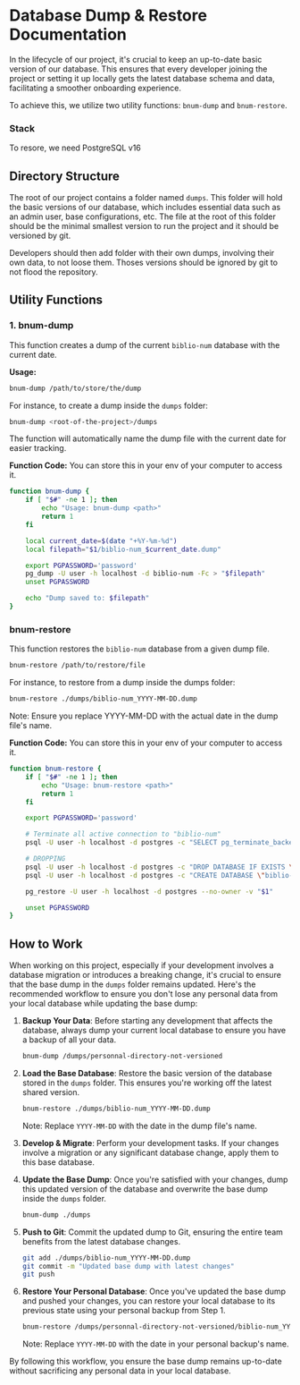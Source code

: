 # Database Dump & Restore Documentation

In the lifecycle of our project, it's crucial to keep an up-to-date basic version of our database. This ensures that every developer joining the project or setting it up locally gets the latest database schema and data, facilitating a smoother onboarding experience.

To achieve this, we utilize two utility functions: `bnum-dump` and `bnum-restore`.

### Stack

To resore, we need PostgreSQL v16

## Directory Structure

The root of our project contains a folder named `dumps`. This folder will hold the basic versions of our database, which includes essential data such as an admin user, base configurations, etc.
The file at the root of this folder should be the minimal smallest version to run the project and it should be versioned by git.

Developers should then add folder with their own dumps, involving their own data, to not loose them.
Thoses versions should be ignored by git to not flood the repository.

## Utility Functions

### 1. bnum-dump

This function creates a dump of the current `biblio-num` database with the current date.

**Usage:**

```bash
bnum-dump /path/to/store/the/dump
```

For instance, to create a dump inside the `dumps` folder:

```bash
bnum-dump <root-of-the-project>/dumps
```

The function will automatically name the dump file with the current date for easier tracking.

**Function Code:**
You can store this in your env of your computer to access it.

```bash
function bnum-dump {
    if [ "$#" -ne 1 ]; then
        echo "Usage: bnum-dump <path>"
        return 1
    fi

    local current_date=$(date "+%Y-%m-%d")
    local filepath="$1/biblio-num_$current_date.dump"

    export PGPASSWORD='password'
    pg_dump -U user -h localhost -d biblio-num -Fc > "$filepath"
    unset PGPASSWORD

    echo "Dump saved to: $filepath"
}
```

### bnum-restore

This function restores the `biblio-num` database from a given dump file.

```bash
bnum-restore /path/to/restore/file
```

For instance, to restore from a dump inside the dumps folder:

```bash
bnum-restore ./dumps/biblio-num_YYYY-MM-DD.dump
```

Note: Ensure you replace YYYY-MM-DD with the actual date in the dump file's name.

**Function Code:**
You can store this in your env of your computer to access it.

```bash
function bnum-restore {
    if [ "$#" -ne 1 ]; then
        echo "Usage: bnum-restore <path>"
        return 1
    fi

    export PGPASSWORD='password'

    # Terminate all active connection to "biblio-num"
    psql -U user -h localhost -d postgres -c "SELECT pg_terminate_backend(pid) FROM pg_stat_activity WHERE datname = 'biblio-num';"

    # DROPPING
    psql -U user -h localhost -d postgres -c "DROP DATABASE IF EXISTS \"biblio-num\";"
    psql -U user -h localhost -d postgres -c "CREATE DATABASE \"biblio-num\";"

    pg_restore -U user -h localhost -d postgres --no-owner -v "$1"

    unset PGPASSWORD
}
```

## How to Work

When working on this project, especially if your development involves a database migration or introduces a breaking change, it's crucial to ensure that the base dump in the `dumps` folder remains updated. Here's the recommended workflow to ensure you don't lose any personal data from your local database while updating the base dump:

1. **Backup Your Data**: Before starting any development that affects the database, always dump your current local database to ensure you have a backup of all your data.

    ```bash
    bnum-dump /dumps/personnal-directory-not-versioned
    ```

2. **Load the Base Database**: Restore the basic version of the database stored in the `dumps` folder. This ensures you're working off the latest shared version.

    ```bash
    bnum-restore ./dumps/biblio-num_YYYY-MM-DD.dump
    ```

   Note: Replace `YYYY-MM-DD` with the date in the dump file's name.

3. **Develop & Migrate**: Perform your development tasks. If your changes involve a migration or any significant database change, apply them to this base database.

4. **Update the Base Dump**: Once you're satisfied with your changes, dump this updated version of the database and overwrite the base dump inside the `dumps` folder.

    ```bash
    bnum-dump ./dumps
    ```

5. **Push to Git**: Commit the updated dump to Git, ensuring the entire team benefits from the latest database changes.

    ```bash
    git add ./dumps/biblio-num_YYYY-MM-DD.dump
    git commit -m "Updated base dump with latest changes"
    git push
    ```

6. **Restore Your Personal Database**: Once you've updated the base dump and pushed your changes, you can restore your local database to its previous state using your personal backup from Step 1.

    ```bash
    bnum-restore /dumps/personnal-directory-not-versioned/biblio-num_YYYY-MM-DD.dump
    ```

   Note: Replace `YYYY-MM-DD` with the date in your personal backup's name.

By following this workflow, you ensure the base dump remains up-to-date without sacrificing any personal data in your local database.
